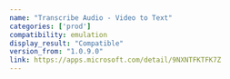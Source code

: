 ```yaml
---
name: "Transcribe Audio - Video to Text"
categories: ['prod']
compatibility: emulation
display_result: "Compatible"
version_from: "1.0.9.0"
link: https://apps.microsoft.com/detail/9NXNTFKTFK7Z
---
```

